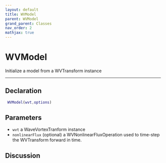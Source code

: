 ```yaml
---
layout: default
title: WVModel
parent: WVModel
grand_parent: Classes
nav_order: 2
mathjax: true
---
```


#  WVModel

Initialize a model from a WVTransform instance


---

## Declaration
```matlab
 WVModel(wvt,options)
```
## Parameters
+ `wvt`  a WaveVortexTranform instance
+ `nonlinearFlux`  (optional) a WVNonlinearFluxOperation used to time-step the WVTransform forward in time.

## Discussion

        
